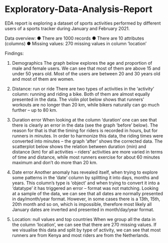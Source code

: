 # Exploratory-Data-Analysis-Report

EDA report is exploring a dataset of sports activities performed by different users of a sports tracker during January and February 2021.

Data overview:
● There are 1000 records
● There are 10 attributes (columns)
● Missing values: 270 missing values in column ’location’


Findings:
1. Demographics
The graph below explores the age and proportion of male and female users.
We can see that most of them are above 15 and under 50 years old.
Most of the users are between 20 and 30 years old and most of them are women.

2. Distance: run or ride
There are two types of activities in the ‘activity’ column: running and riding a bike.
Both of them are almost equally presented in the data.
The violin plot below shows that runners’ workouts are no longer than 20 km, while
bikers naturally can go much further – up to 80 km.

3. Duration error
When looking at the column ‘duration’ one can see that there is clearly an error in the
data (see the graph ‘before’ below). The reason for that is that the timing for riders is recorded in hours, but for runners in
minutes. In order to harmonize this data, the riding times were converted into minutes
– the graph ‘after’ shows the corrected data. The scatterplot below shows the relation between duration (min) and distance (km)
for all activities – riders’ activities are more varied in terms of time and distance, while
most runners exercise for about 60 minutes maximum and don’t do more than 20 km.

4. Date error
Another anomaly has revealed itself, when trying to explore some patterns in the
‘date’ column by splitting it into days, months and years. This column’s type is ‘object’
and when trying to convert it into a ‘datatype’ it has triggered an error – format was
not matching. Looking at a sample of the data, we can see that all dates are normally
presented in day/month/year format. However, in some cases there is a 13th, 15th, 20th month and so on, which is
impossible, therefore most likely all January dates are inverted and presented in
month/day/year format.

5. Location: null values and top countries
When we group all the data in the column ‘location’, we can see that there are 270
missing values. If we visualise this data and split by type of activity, we can see that most runners are
from Kenya and most riders are from the Netherlands.
